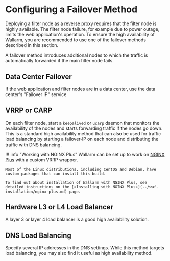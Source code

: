 # Configuring a Failover Method

Deploying a filter node as a [reverse proxy](../glossary-en.md#reverse-proxy) requires that the filter node is highly available. The filter node failure, for example due to power outage, limits the web application's operation. To ensure the high availability of Wallarm, you are recommended to use one of the failover methods described in this section.

A failover method introduces additional nodes to which the traffic is automatically forwarded if the main filter node fails.

## Data Center Failover

If the web application and filter nodes are in a data center, use the data center's "Failover IP" service

## VRRP or CARP 

On each filter node, start a `keepalived` or `ucarp` daemon that monitors the availability of the nodes and starts forwarding traffic if the nodes go down. This is a standard high availability method that can also be used for traffic load balancing by starting a failover‑IP on each node and distributing the traffic with DNS balancing.

!!! info "Working with NGINX Plus"
    Wallarm can be set up to work on [NGINX Plus](https://www.nginx.com/products/nginx/) with a custom VRRP wrapper.

    Most of the Linux distributions, including CentOS and Debian, have custom packages that can install this build.
    
    To find out about installation of Wallarm with NGINX Plus, see detailed instructions on the [«Installing with NGINX Plus»](../waf-installation/nginx-plus.md) page.

## Hardware L3 or L4 Load Balancer

A layer 3 or layer 4 load balancer is a good high availability solution.

## DNS Load Balancing

Specify several IP addresses in the DNS settings. While this method targets load balancing, you may also find it useful as high availability method.

